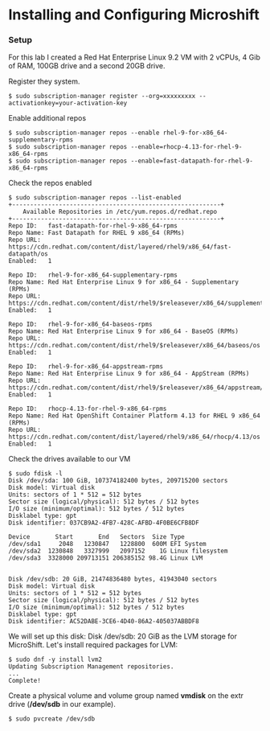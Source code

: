 # Installing and Configuring Microshift

### Setup
For this lab I created a Red Hat Enterprise Linux 9.2 VM with 2 vCPUs, 4 Gib of RAM, 100GB drive and a second 20GB drive.  

Register they system.
```
$ sudo subscription-manager register --org=xxxxxxxxx --activationkey=your-activation-key
```

Enable additional repos
```
$ sudo subscription-manager repos --enable rhel-9-for-x86_64-supplementary-rpms
$ sudo subscription-manager repos --enable=rhocp-4.13-for-rhel-9-x86_64-rpms
$ sudo subscription-manager repos --enable=fast-datapath-for-rhel-9-x86_64-rpms
```

Check the repos enabled
```
$ sudo subscription-manager repos --list-enabled
+----------------------------------------------------------+
    Available Repositories in /etc/yum.repos.d/redhat.repo
+----------------------------------------------------------+
Repo ID:   fast-datapath-for-rhel-9-x86_64-rpms
Repo Name: Fast Datapath for RHEL 9 x86_64 (RPMs)
Repo URL:  https://cdn.redhat.com/content/dist/layered/rhel9/x86_64/fast-datapath/os
Enabled:   1

Repo ID:   rhel-9-for-x86_64-supplementary-rpms
Repo Name: Red Hat Enterprise Linux 9 for x86_64 - Supplementary (RPMs)
Repo URL:  https://cdn.redhat.com/content/dist/rhel9/$releasever/x86_64/supplementary/os
Enabled:   1

Repo ID:   rhel-9-for-x86_64-baseos-rpms
Repo Name: Red Hat Enterprise Linux 9 for x86_64 - BaseOS (RPMs)
Repo URL:  https://cdn.redhat.com/content/dist/rhel9/$releasever/x86_64/baseos/os
Enabled:   1

Repo ID:   rhel-9-for-x86_64-appstream-rpms
Repo Name: Red Hat Enterprise Linux 9 for x86_64 - AppStream (RPMs)
Repo URL:  https://cdn.redhat.com/content/dist/rhel9/$releasever/x86_64/appstream/os
Enabled:   1

Repo ID:   rhocp-4.13-for-rhel-9-x86_64-rpms
Repo Name: Red Hat OpenShift Container Platform 4.13 for RHEL 9 x86_64 (RPMs)
Repo URL:  https://cdn.redhat.com/content/dist/layered/rhel9/x86_64/rhocp/4.13/os
Enabled:   1
```

Check the drives available to our VM
```
$ sudo fdisk -l
Disk /dev/sda: 100 GiB, 107374182400 bytes, 209715200 sectors
Disk model: Virtual disk    
Units: sectors of 1 * 512 = 512 bytes
Sector size (logical/physical): 512 bytes / 512 bytes
I/O size (minimum/optimal): 512 bytes / 512 bytes
Disklabel type: gpt
Disk identifier: 037CB9A2-4FB7-428C-AFBD-4F0BE6CFB8DF

Device       Start       End   Sectors  Size Type
/dev/sda1     2048   1230847   1228800  600M EFI System
/dev/sda2  1230848   3327999   2097152    1G Linux filesystem
/dev/sda3  3328000 209713151 206385152 98.4G Linux LVM


Disk /dev/sdb: 20 GiB, 21474836480 bytes, 41943040 sectors
Disk model: Virtual disk    
Units: sectors of 1 * 512 = 512 bytes
Sector size (logical/physical): 512 bytes / 512 bytes
I/O size (minimum/optimal): 512 bytes / 512 bytes
Disklabel type: gpt
Disk identifier: AC52DABE-3CE6-4D40-86A2-405037ABBDF8
```

We will set up this disk: Disk /dev/sdb: 20 GiB as the LVM storage for MicroShift.  Let's install required packages for LVM:
```
$ sudo dnf -y install lvm2
Updating Subscription Management repositories.
...
Complete!

```


Create a physical volume and volume group named **vmdisk** on the extr drive (**/dev/sdb** in our example).  
```
$ sudo pvcreate /dev/sdb
```
